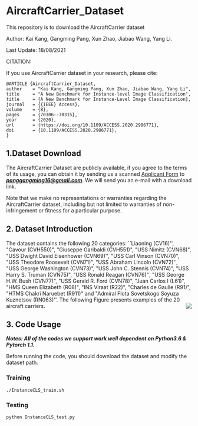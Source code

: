 # AircraftCarrier_Dataset

This repository is to download the AircraftCarrier dataset

Author: Kai Kang, Gangming Pang, Xun Zhao, Jiabao Wang, Yang Li.

Last Update: 18/08/2021

CITATION:

If you use AircraftCarrier dataset in your research, please cite:

	@ARTICLE {AircraftCarrier_Dataset,
	author    = "Kai Kang, Gangming Pang, Xun Zhao, Jiabao Wang, Yang Li",
	title     = "A New Benchmark for Instance-level Image Classification",
	title     = {A New Benchmark for Instance-Level Image Classification},
	journal   = {{IEEE} Access},
	volume    = {8},
	pages     = {70306--70315},
	year      = {2020},
	url       = {https://doi.org/10.1109/ACCESS.2020.2986771},
	doi       = {10.1109/ACCESS.2020.2986771},
	}

## 1.Dataset Download

The AircraftCarrier Dataset are publicly available, if you agree to the terms of its usage, you can obtain it by sending us a scanned [Applicant Form](https://github.com/tsingqsu/AircraftCarrier_Dataset/tree/master/info/Application_Form.docx) to ***panggangming16@gmail.com***. We will send you an e-mail with a download link.

Note that we make no representations or warranties regarding the AircraftCarrier dataset, including but not limited to warranties of non-infringement or fitness for a particular purpose.

## 2. Dataset Introduction

The dataset contains the following 20 categories: ``Liaoning (CV16)'', "Cavour (CVH550)", "Giuseppe Garibaldi (CVH551)", "USS Nimitz (CVN68)", "USS Dwight David Eisenhower (CVN69)'', "USS Carl Vinson (CVN70)", "USS Theodore Roosevelt (CVN71)", "USS Abraham Lincoln (CVN72)'', "USS George Washington (CVN73)", "USS John C. Stennis (CVN74)", "USS Harry S. Truman (CVN75)", "USS Ronald Reagan (CVN76)'', "USS George H.W. Bush (CVN77)", "USS Gerald R. Ford (CVN78)", "Juan Carlos I (L61)", "HMS Queen Elizabeth (R08)", "INS Viraat (R22)", "Charles de Gaulle (R91)", "HTMS Chakri Naruebet (R911)" and "Admiral Flota Sovetskogo Soyuza Kuznetsov (RN063)''. The following Figure presents examples of the 20 aircraft carriers.
<img align="right" src="https://github.com/tsingqsu/AircraftCarrier_Dataset/tree/master/info/fig_2.png">
&nbsp;
&nbsp;

## 3. Code Usage

***Notes: All of the codes we support work well dependent on Python3.6 & Pytorch 1.1.***

Before running the code, you should download the dataset and modify the dataset path.
  ### Training
   ```Shell
   ./InstanceCLS_train.sh
   ```
  ### Testing
   ```python
   python InstanceCLS_test.py
   ```
